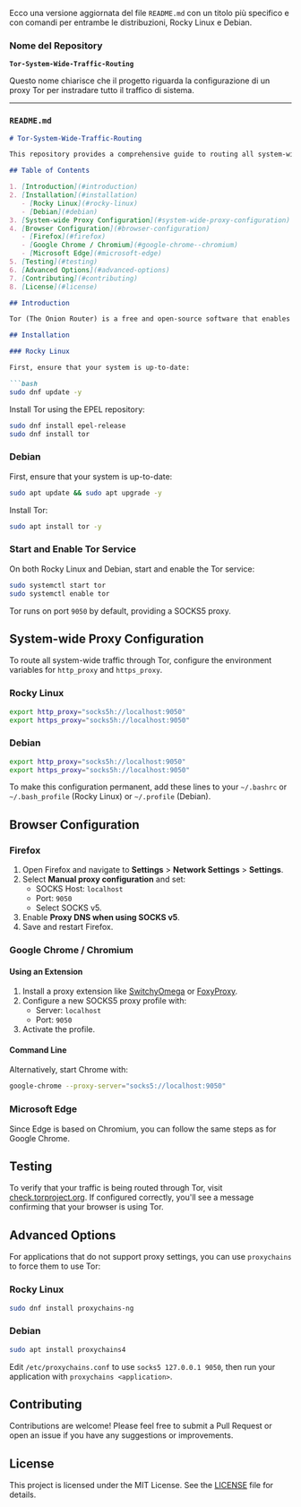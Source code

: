 Ecco una versione aggiornata del file `README.md` con un titolo più specifico e con comandi per entrambe le distribuzioni, Rocky Linux e Debian.

### Nome del Repository
**`Tor-System-Wide-Traffic-Routing`**

Questo nome chiarisce che il progetto riguarda la configurazione di un proxy Tor per instradare tutto il traffico di sistema.

---

### `README.md`

```markdown
# Tor-System-Wide-Traffic-Routing

This repository provides a comprehensive guide to routing all system-wide traffic through Tor on Linux, with instructions for both Rocky Linux and Debian. The guide covers terminal-based tools like `curl` and browser configuration to ensure all your network traffic is anonymized through Tor.

## Table of Contents

1. [Introduction](#introduction)
2. [Installation](#installation)
   - [Rocky Linux](#rocky-linux)
   - [Debian](#debian)
3. [System-wide Proxy Configuration](#system-wide-proxy-configuration)
4. [Browser Configuration](#browser-configuration)
   - [Firefox](#firefox)
   - [Google Chrome / Chromium](#google-chrome--chromium)
   - [Microsoft Edge](#microsoft-edge)
5. [Testing](#testing)
6. [Advanced Options](#advanced-options)
7. [Contributing](#contributing)
8. [License](#license)

## Introduction

Tor (The Onion Router) is a free and open-source software that enables anonymous communication by directing internet traffic through a worldwide volunteer overlay network. This guide explains how to configure your system and browser to route all traffic through Tor, enhancing your online privacy.

## Installation

### Rocky Linux

First, ensure that your system is up-to-date:

```bash
sudo dnf update -y
```

Install Tor using the EPEL repository:

```bash
sudo dnf install epel-release
sudo dnf install tor
```

### Debian

First, ensure that your system is up-to-date:

```bash
sudo apt update && sudo apt upgrade -y
```

Install Tor:

```bash
sudo apt install tor -y
```

### Start and Enable Tor Service

On both Rocky Linux and Debian, start and enable the Tor service:

```bash
sudo systemctl start tor
sudo systemctl enable tor
```

Tor runs on port `9050` by default, providing a SOCKS5 proxy.

## System-wide Proxy Configuration

To route all system-wide traffic through Tor, configure the environment variables for `http_proxy` and `https_proxy`.

### Rocky Linux

```bash
export http_proxy="socks5h://localhost:9050"
export https_proxy="socks5h://localhost:9050"
```

### Debian

```bash
export http_proxy="socks5h://localhost:9050"
export https_proxy="socks5h://localhost:9050"
```

To make this configuration permanent, add these lines to your `~/.bashrc` or `~/.bash_profile` (Rocky Linux) or `~/.profile` (Debian).

## Browser Configuration

### Firefox

1. Open Firefox and navigate to **Settings** > **Network Settings** > **Settings**.
2. Select **Manual proxy configuration** and set:
   - SOCKS Host: `localhost`
   - Port: `9050`
   - Select SOCKS v5.
3. Enable **Proxy DNS when using SOCKS v5**.
4. Save and restart Firefox.

### Google Chrome / Chromium

#### Using an Extension

1. Install a proxy extension like [SwitchyOmega](https://github.com/FelisCatus/SwitchyOmega/releases) or [FoxyProxy](https://getfoxyproxy.org/downloads.html).
2. Configure a new SOCKS5 proxy profile with:
   - Server: `localhost`
   - Port: `9050`
3. Activate the profile.

#### Command Line

Alternatively, start Chrome with:

```bash
google-chrome --proxy-server="socks5://localhost:9050"
```

### Microsoft Edge

Since Edge is based on Chromium, you can follow the same steps as for Google Chrome.

## Testing

To verify that your traffic is being routed through Tor, visit [check.torproject.org](https://check.torproject.org). If configured correctly, you'll see a message confirming that your browser is using Tor.

## Advanced Options

For applications that do not support proxy settings, you can use `proxychains` to force them to use Tor:

### Rocky Linux

```bash
sudo dnf install proxychains-ng
```

### Debian

```bash
sudo apt install proxychains4
```

Edit `/etc/proxychains.conf` to use `socks5 127.0.0.1 9050`, then run your application with `proxychains <application>`.

## Contributing

Contributions are welcome! Please feel free to submit a Pull Request or open an issue if you have any suggestions or improvements.

## License

This project is licensed under the MIT License. See the [LICENSE](LICENSE) file for details.
```

